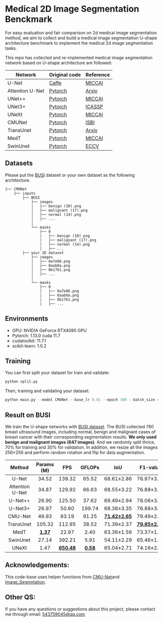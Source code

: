 # Medical 2D Image Segmentation Benckmark





For easy evaluation and fair comparison on 2d medical image segmentation method, we aim to collect and build a medical image segmentation U-shape architecture benchmark to implement the medical 2d image segmentation tasks.

This repo has collected and re-implemented medical image segmentation network based on U-shape architecture are followed:

| Network         | Original code                                                | Reference                                                    |
| --------------- | ------------------------------------------------------------ | ------------------------------------------------------------ |
| U-Net           | [Caffe](http://lmb.informatik.uni-freiburg.de/people/ronneber/u-net) | [MICCAI](https://arxiv.org/pdf/1505.04597.pdf)               |
| Attention U-Net | [Pytorch](https://github.com/ozan-oktay/Attention-Gated-Networks) | [Arxiv](https://arxiv.org/pdf/1804.03999.pdf)                |
| UNet++          | [Pytorch](https://github.com/MrGiovanni/UNetPlusPlus)        | [MICCAI](https://www.ncbi.nlm.nih.gov/pmc/articles/PMC7329239/pdf/nihms-1600717.pdf) |
| UNet3+          | [Pytorch](https://github.com/ZJUGiveLab/UNet-Version)        | [ICASSP](https://arxiv.org/pdf/2004.08790)                   |
| UNeXt           | [Pytorch](https://github.com/jeya-maria-jose/UNeXt-pytorch)  | [MICCAI](https://arxiv.org/pdf/2203.04967.pdf)               |
| CMUNet          | [Pytorch](https://github.com/FengheTan9/CMU-Net)             | [ISBI](https://arxiv.org/abs/2210.13012)                     |
| TransUnet       | [Pytorch](https://github.com/Beckschen/TransUNet)            | [Arxiv](https://arxiv.org/pdf/2102.04306.pdf)                |
| MedT            | [Pytorch](https://github.com/jeya-maria-jose/Medical-Transformer) | [MICCAI](https://arxiv.org/pdf/2102.10662.pdf)               |
| SwinUnet        | [Pytorch](https://github.com/HuCaoFighting/Swin-Unet)        | [ECCV](https://arxiv.org/pdf/2105.05537.pdf)                 |

## Datasets

Please put the [BUSI](https://www.kaggle.com/aryashah2k/breast-ultrasound-images-dataset) dataset or your own dataset as the following architecture. 

```
├── CMUNet
    ├── inputs
        ├── BUSI
            ├── images
            |   ├── benign (10).png
            │   ├── malignant (17).png
            │   ├── normal (14).png
            │   ├── ...
            |
            └── masks
                ├── 0
                |   ├── benign (10).png
                |   ├── malignant (17).png
                |   ├── normal (14).png
                |   ├── ...
        ├── your 2D dataset
            ├── images
            |   ├── 0a7e06.png
            │   ├── 0aab0a.png
            │   ├── 0b1761.png
            │   ├── ...
            |
            └── masks
                ├── 0
                |   ├── 0a7e06.png
                |   ├── 0aab0a.png
                |   ├── 0b1761.png
                |   ├── ...
```

## Environments

- GPU: NVIDIA GeForce RTX4090 GPU
- Pytorch: 1.13.0 cuda 11.7
- cudatoolkit: 11.7.1
- scikit-learn: 1.0.2

## Training

You can first split your dataset for train and validate:

```python
python split.py
```

Then, training and validating your dataset:

```python
python main.py --model CMUNet --base_lr 0.01 --epoch 300 --batch_size 4 --img_size 256 --num_classes 1
```

## Result on BUSI

We train the U-shape networks with [BUSI dataset](https://www.kaggle.com/aryashah2k/breast-ultrasound-images-dataset). The BUSI collected 780 breast ultrasound images, including normal, benign and malignant cases of breast cancer with their corresponding segmentation results. **We only used benign and malignant images (647 images)**. And we randomly split thrice, 70% for training and 30% for validation. In addition, we resize all the images 256×256 and perform random rotation and flip for data augmentation.

|     Method      |   Params (M)    |        FPS        |     GFLOPs      |          IoU          |       F1-value        |
| :-------------: | :-------------: | :---------------: | :-------------: | :-------------------: | :-------------------: |
|      U-Net      |      34.52      |      139.32       |      65.52      |      68.61±2.86       |      76.97±3.10       |
| Attention U-Net |      34.87      |      129.92       |      66.63      |      68.55±3.22       |      76.88±3.50       |
|     U-Net++     |      26.90      |      125.50       |      37.62      |      69.49±2.94       |      78.06±3.25       |
|     U-Net3+     |      26.97      |       50.60       |     199.74      |      68.38±3.35       |      76.88±3.68       |
|     CMU-Net     |      49.93      |       93.19       |      91.25      | <u>**71.42±2.65**</u> |      79.49±2.92       |
|    TransUnet    |     105.32      |      112.95       |      38.52      |      71.39±2.37       | <u>**79.85±2.59**</u> |
|      MedT       | <u>**1.37**</u> |       22.97       |      2.40       |      63.36±1.56       |      73.37±1.63       |
|    SwinUnet     |      27.14      |      392.21       |      5.91       |      54.11±2.29       |      65.46±1.91       |
|      UNeXt      |      1.47       | **<u>650.48</u>** | <u>**0.58**</u> |      65.04±2.71       |      74.16±2.84       |

## Acknowledgements:

This code-base uses helper functions from [CMU-Net](https://github.com/FengheTan9/CMU-Net)and [Image_Segmntation](https://github.com/LeeJunHyun/Image_Segmentation).

## Other QS:

If you have any questions or suggestions about this project, please contact me through email: 543759045@qq.com